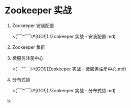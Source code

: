 # Zookeeper 实战

1.   Zookeeper 安装配置

     <(￣︶￣)↗[GO!](./Zookeeper 实战 - 安装配置.md)

2.   Zookeeper 集群

     

3.   微服务注册中心

     <(￣︶￣)↗[GO!](Zookeeper 实战 - 微服务注册中心.md)
     
4.   分布式锁

     <(￣︶￣)↗[GO!](./Zookeeper 实战 - 分布式锁.md)

5.   


